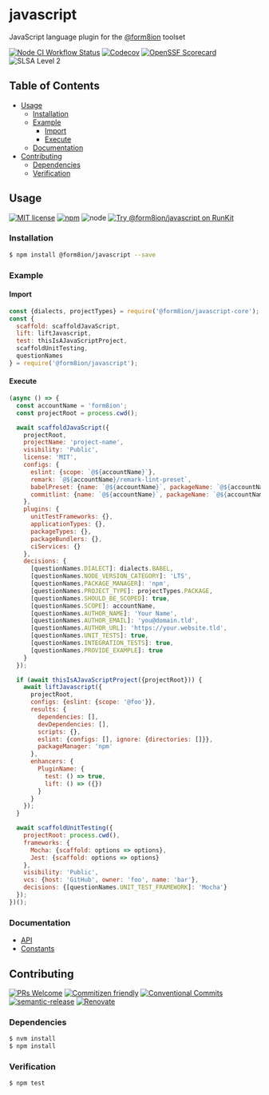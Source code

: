 # javascript

JavaScript language plugin for the [@form8ion](https://github.com/form8ion)
toolset

<!--status-badges start -->

[![Node CI Workflow Status][github-actions-ci-badge]][github-actions-ci-link]
[![Codecov][coverage-badge]][coverage-link]
[![OpenSSF Scorecard](https://api.securityscorecards.dev/projects/github.com/form8ion/javascript/badge)](https://securityscorecards.dev/viewer/?uri=github.com/form8ion/javascript)
![SLSA Level 2][slsa-badge]

<!--status-badges end -->

## Table of Contents

* [Usage](#usage)
  * [Installation](#installation)
  * [Example](#example)
    * [Import](#import)
    * [Execute](#execute)
  * [Documentation](#documentation)
* [Contributing](#contributing)
  * [Dependencies](#dependencies)
  * [Verification](#verification)

## Usage

<!--consumer-badges start -->

[![MIT license][license-badge]][license-link]
[![npm][npm-badge]][npm-link]
![node][node-badge]
[![Try @form8ion/javascript on RunKit][runkit-badge]][runkit-link]

<!--consumer-badges end -->

### Installation

```sh
$ npm install @form8ion/javascript --save
```

### Example

#### Import

```javascript
const {dialects, projectTypes} = require('@form8ion/javascript-core');
const {
  scaffold: scaffoldJavaScript,
  lift: liftJavascript,
  test: thisIsAJavaScriptProject,
  scaffoldUnitTesting,
  questionNames
} = require('@form8ion/javascript');
```

#### Execute

```javascript
(async () => {
  const accountName = 'form8ion';
  const projectRoot = process.cwd();

  await scaffoldJavaScript({
    projectRoot,
    projectName: 'project-name',
    visibility: 'Public',
    license: 'MIT',
    configs: {
      eslint: {scope: `@${accountName}`},
      remark: `@${accountName}/remark-lint-preset`,
      babelPreset: {name: `@${accountName}`, packageName: `@${accountName}/babel-preset`},
      commitlint: {name: `@${accountName}`, packageName: `@${accountName}/commitlint-config`}
    },
    plugins: {
      unitTestFrameworks: {},
      applicationTypes: {},
      packageTypes: {},
      packageBundlers: {},
      ciServices: {}
    },
    decisions: {
      [questionNames.DIALECT]: dialects.BABEL,
      [questionNames.NODE_VERSION_CATEGORY]: 'LTS',
      [questionNames.PACKAGE_MANAGER]: 'npm',
      [questionNames.PROJECT_TYPE]: projectTypes.PACKAGE,
      [questionNames.SHOULD_BE_SCOPED]: true,
      [questionNames.SCOPE]: accountName,
      [questionNames.AUTHOR_NAME]: 'Your Name',
      [questionNames.AUTHOR_EMAIL]: 'you@domain.tld',
      [questionNames.AUTHOR_URL]: 'https://your.website.tld',
      [questionNames.UNIT_TESTS]: true,
      [questionNames.INTEGRATION_TESTS]: true,
      [questionNames.PROVIDE_EXAMPLE]: true
    }
  });

  if (await thisIsAJavaScriptProject({projectRoot})) {
    await liftJavascript({
      projectRoot,
      configs: {eslint: {scope: '@foo'}},
      results: {
        dependencies: [],
        devDependencies: [],
        scripts: {},
        eslint: {configs: [], ignore: {directories: []}},
        packageManager: 'npm'
      },
      enhancers: {
        PluginName: {
          test: () => true,
          lift: () => ({})
        }
      }
    });
  }

  await scaffoldUnitTesting({
    projectRoot: process.cwd(),
    frameworks: {
      Mocha: {scaffold: options => options},
      Jest: {scaffold: options => options}
    },
    visibility: 'Public',
    vcs: {host: 'GitHub', owner: 'foo', name: 'bar'},
    decisions: {[questionNames.UNIT_TEST_FRAMEWORK]: 'Mocha'}
  });
})();
```

### Documentation

* [API](./docs/api)
* [Constants](./docs/constants)

## Contributing

<!--contribution-badges start -->

[![PRs Welcome][PRs-badge]][PRs-link]
[![Commitizen friendly][commitizen-badge]][commitizen-link]
[![Conventional Commits][commit-convention-badge]][commit-convention-link]
[![semantic-release][semantic-release-badge]][semantic-release-link]
[![Renovate][renovate-badge]][renovate-link]

<!--contribution-badges end -->

### Dependencies

```sh
$ nvm install
$ npm install
```

### Verification

```sh
$ npm test
```

[PRs-link]: http://makeapullrequest.com

[PRs-badge]: https://img.shields.io/badge/PRs-welcome-brightgreen.svg

[commitizen-link]: http://commitizen.github.io/cz-cli/

[commitizen-badge]: https://img.shields.io/badge/commitizen-friendly-brightgreen.svg

[commit-convention-link]: https://conventionalcommits.org

[commit-convention-badge]: https://img.shields.io/badge/Conventional%20Commits-1.0.0-yellow.svg

[semantic-release-link]: https://github.com/semantic-release/semantic-release

[semantic-release-badge]: https://img.shields.io/badge/semantic--release-angular-e10079?logo=semantic-release

[renovate-link]: https://renovatebot.com

[renovate-badge]: https://img.shields.io/badge/renovate-enabled-brightgreen.svg?logo=renovatebot

[github-actions-ci-link]: https://github.com/form8ion/javascript/actions?query=workflow%3A%22Node.js+CI%22+branch%3Amaster

[github-actions-ci-badge]: https://img.shields.io/github/actions/workflow/status/form8ion/javascript/node-ci.yml.svg?branch=master&logo=github

[license-link]: LICENSE

[license-badge]: https://img.shields.io/github/license/form8ion/javascript.svg

[npm-link]: https://www.npmjs.com/package/@form8ion/javascript

[npm-badge]: https://img.shields.io/npm/v/@form8ion/javascript?logo=npm

[node-badge]: https://img.shields.io/node/v/@form8ion/javascript?logo=node.js

[runkit-link]: https://npm.runkit.com/@form8ion/javascript

[runkit-badge]: https://badge.runkitcdn.com/@form8ion/javascript.svg

[coverage-link]: https://codecov.io/github/form8ion/javascript

[coverage-badge]: https://img.shields.io/codecov/c/github/form8ion/javascript?logo=codecov

[slsa-badge]: https://slsa.dev/images/gh-badge-level2.svg

